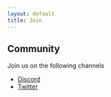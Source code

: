 ```yaml
---
layout: default
title: Join
---
```


## Community

Join us on the following channels

- [Discord](https://discord.gg/dybMMCDRHN)
- [Twitter](https://twitter.com/786worlds)

<br>
